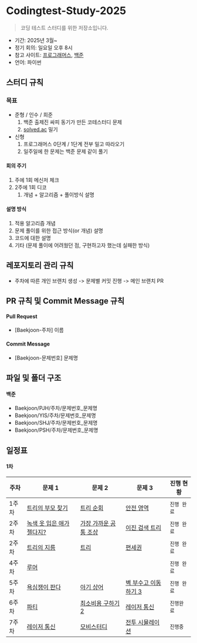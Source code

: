 # Codingtest-Study-2025
> 코딩 테스트 스터디를 위한 저장소입니다. 

- 기간: 2025년 3월~
- 정기 회의: 일요일 오후 8시
- 참고 사이트: [프로그래머스](https://programmers.co.kr/learn/challenges), [백준](https://www.acmicpc.net/group/23132)
- 언어: 파이썬

## 스터디 규칙 

### 목표

- 준형 / 인수 / 희준 
    1. 백준 출제진 싸피 동기가 만든 코테스터디 문제
    2. [solved.ac](http://solved.ac/) 밀기
- 신형
    1. 프로그래머스 0단계 / 1단계 전부 밀고 따라오기
    2. 일주일에 한 문제는 백준 문제 같이 풀기

#### 회의 주기

1. 주에 1회 메신저 체크
2. 2주에 1회 디코
   1. 개념 + 알고리즘 + 풀이방식 설명

#### 설명 방식

1. 적용 알고리즘 개념
2. 문제 풀이를 위한 접근 방식(or 개념) 설명
3. 코드에 대한 설명
4. 기타 (문제 풀이에 어려웠던 점, 구현하고자 했는데 실패한 방식)

## 레포지토리 관리 규칙

- 주차에 따른 개인 브랜치 생성 -> 문제별 커밋 진행 -> 메인 브랜치 PR

## PR 규칙 및 Commit Message 규칙

#### Pull Request

- [Baekjoon-주차] 이름

#### Commit Message

- [Baekjoon-문제번호] 문제명

## 파일 및 폴더 구조

#### 백준

- Baekjoon/PJH/주차/문제번호_문제명
- Baekjoon/YIS/주차/문제번호_문제명
- Baekjoon/SHJ/주차/문제번호_문제명
- Baekjoon/PSH/주차/문제번호_문제명

## 일정표

#### 1차

| **주차** | **문제 1** | **문제 2** | **문제 3**                                | **진행 현황** |
| -------- | -----------|------------|------------------------------------------| --------------|
| 1주차    |[트리의 부모 찾기](https://www.acmicpc.net/problem/11725) | [트리 순회](https://www.acmicpc.net/problem/1991) | [안전 영역](https://www.acmicpc.net/problem/2468) |  ` 진행 완료 `  |
| 2주차    |[녹색 옷 입은 애가 젤다지?](https://www.acmicpc.net/problem/4485) | [가장 가까운 공통 조상](https://www.acmicpc.net/problem/3584) | [이진 검색 트리](https://www.acmicpc.net/problem/5639)|  ` 진행 완료 `  |
| 2주차    |[트리의 지름](https://www.acmicpc.net/problem/1967) | [트리](https://www.acmicpc.net/problem/4803) | [편세권](https://www.acmicpc.net/problem/31849)|  ` 진행 완료 `  |
| 4주차    |[루머](https://www.acmicpc.net/problem/19538) |  |  |  ` 진행 완료 `  |
| 5주차    |[욕심쟁이 판다](https://www.acmicpc.net/problem/1937) | [아기 상어](https://www.acmicpc.net/problem/16236) | [벽 부수고 이동하기 3](https://www.acmicpc.net/problem/16933)|  ` 진행 완료 `  |
| 6주차    |[파티](https://www.acmicpc.net/problem/1238) | [최소비용 구하기 2](https://www.acmicpc.net/problem/11779) | [레이저 통신](https://www.acmicpc.net/problem/6087)|  ` 진행완료 `  |
| 7주차    |[레이저 통신](https://www.acmicpc.net/problem/6087) | [모비스터디](https://www.acmicpc.net/problem/31230) | [전투 시뮬레이션](https://www.acmicpc.net/problem/19537)|  ` 진행중 `  |
